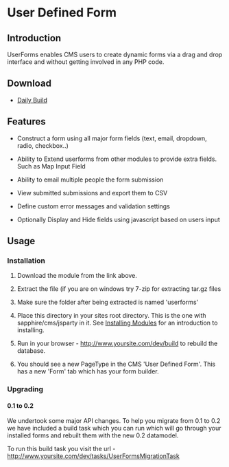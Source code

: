 # User Defined Form

## Introduction

UserForms enables CMS users to create dynamic forms via a drag and drop interface and without getting involved in any
PHP code.

## Download


*  [Daily
Build](http://open.silverstripe.com/changeset/latest/modules/userforms/trunk?old_path=/&filename=/modules/userforms/trunk&format=zip)

## Features


*  Construct a form using all major form fields (text, email, dropdown, radio, checkbox..)

*  Ability to Extend userforms from other modules to provide extra fields. Such as Map Input Field

*  Ability to email multiple people the form submission

*  View submitted submissions and export them to CSV

*  Define custom error messages and validation settings

*  Optionally Display and Hide fields using javascript based on users input

## Usage

### Installation

 1.  Download the module from the link above. 
 2.  Extract the file (if you are on windows try 7-zip for extracting tar.gz files
 3.  Make sure the folder after being extracted is named 'userforms' 
 4.  Place this directory in your sites root directory. This is the one with sapphire/cms/jsparty in it. See [Installing
Modules](http://doc.silverstripe.com/doku.php?id=installing-modules) for an introduction to installing.

 5.  Run in your browser - http://www.yoursite.com/dev/build to rebuild the database. 
 6.  You should see a new PageType in the CMS 'User Defined Form'. This has a new 'Form' tab which has your form
builder.

### Upgrading

#### 0.1 to 0.2
We undertook some major API changes. To help you migrate from 0.1 to 0.2 we have included a build task which you can run
which will go through your installed forms and rebuilt them with the new 0.2 datamodel.

To run this build task you visit the url - http://www.yoursite.com/dev/tasks/UserFormsMigrationTask










